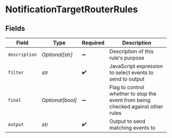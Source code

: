 # NotificationTargetRouterRules


## Fields

| Field                                                                            | Type                                                                             | Required                                                                         | Description                                                                      |
| -------------------------------------------------------------------------------- | -------------------------------------------------------------------------------- | -------------------------------------------------------------------------------- | -------------------------------------------------------------------------------- |
| `description`                                                                    | *Optional[str]*                                                                  | :heavy_minus_sign:                                                               | Description of this rule's purpose                                               |
| `filter`                                                                         | *str*                                                                            | :heavy_check_mark:                                                               | JavaScript expression to select events to send to output                         |
| `final`                                                                          | *Optional[bool]*                                                                 | :heavy_minus_sign:                                                               | Flag to control whether to stop the event from being checked against other rules |
| `output`                                                                         | *str*                                                                            | :heavy_check_mark:                                                               | Output to send matching events to                                                |